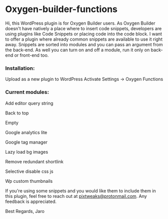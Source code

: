 # Oxygen-builder-functions

Hi, this WordPress plugin is for Oxygen Builder users. As Oxygen Builder doesn't have natively a place where to insert code snippets, developers are using plugins like Code Snippets or placing code into the code block. I want to offer a plugin where already common snippets are available to use it right away. Snippets are sorted into modules and you can pass an argument from the back-end. As well you can turn on and off a module, run it only on back-end or front-end too.

### Installation: ###
Upload as a new plugin to WordPress
Activate
Settings -> Oxygen Functions

### Current modules: ###

Add editor query string

Back to top

Empty

Google analytics lite

Google tag manager

Lazy load bg images

Remove redundant shortlink

Selective disable css js

Wp custom thumbnails


If you're using some snippets and you would like them to include them in this plugin, feel free to reach out at pixtweaks@protonmail.com. Any feedback is appreciated. 

Best Regards,
Jaro
